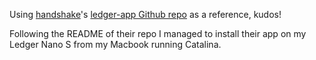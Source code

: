 Using [handshake](https://handshake.org/)'s [ledger-app Github repo](https://github.com/handshake-org/ledger-app-hns) as a reference, kudos!

Following the README of their repo I managed to install their app on my Ledger Nano S from my Macbook running Catalina.